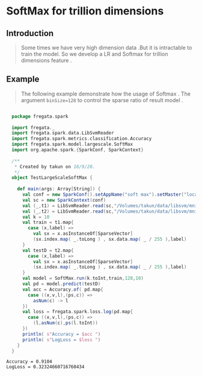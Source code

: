SoftMax for trillion dimensions
=================

Introduction
------
>Some times we have very high dimension data .But it is intractable to train the model.
So we develop a LR and Softmax for trillion dimensions feature .


Example
------------
> The following example demonstrate how the usage of Softmax . 
The argument `binSize=128` to control the sparse ratio of result model . 

```scala

  package fregata.spark
  
  import fregata._
  import fregata.spark.data.LibSvmReader
  import fregata.spark.metrics.classification.Accuracy
  import fregata.spark.model.largescale.SoftMax
  import org.apache.spark.{SparkConf, SparkContext}
  
  /**
   * Created by takun on 16/9/20.
   */
  object TestLargeScaleSoftMax {
  
    def main(args: Array[String]) {
      val conf = new SparkConf().setAppName("soft max").setMaster("local")
      val sc = new SparkContext(conf)
      val (_,t1) = LibSvmReader.read(sc,"/Volumes/takun/data/libsvm/mnist2",780)
      val (_,t2) = LibSvmReader.read(sc,"/Volumes/takun/data/libsvm/mnist2.t",780)
      val k = 10
      val train = t1.map{
        case (x,label) =>
          val sx = x.asInstanceOf[SparseVector]
          (sx.index.map( _.toLong ) , sx.data.map( _ / 255 ),label)
      }
      val testD = t2.map{
        case (x,label) =>
          val sx = x.asInstanceOf[SparseVector]
          (sx.index.map( _.toLong ) , sx.data.map( _ / 255 ),label)
      }
      val model = SoftMax.run(k.toInt,train,128,10)
      val pd = model.predict(testD)
      val acc = Accuracy.of( pd.map{
        case ((x,v,l),(ps,c)) =>
          asNum(c) -> l
      })
      val loss = fregata.spark.loss.log(pd.map{
        case ((x,v,l),(ps,c)) =>
          (l,asNum(c),ps(l.toInt))
      })
      println( s"Accuracy = $acc ")
      println( s"LogLoss = $loss ")
    }
  }


```
    Accuracy = 0.9104 
    LogLoss = 0.32324660716760434 
